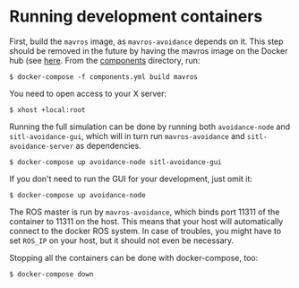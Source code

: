# Running development containers

First, build the `mavros` image, as `mavros-avoidance` depends on it. This step should be removed in the future by having the mavros image on the Docker hub (see [here](https://github.com/PX4/containers/issues/75). From the [components](../../components) directory, run:

    $ docker-compose -f components.yml build mavros

You need to open access to your X server:

    $ xhost +local:root

Running the full simulation can be done by running both `avoidance-node` and `sitl-avoidance-gui`, which will in turn run `mavros-avoidance` and `sitl-avoidance-server` as dependencies.

    $ docker-compose up avoidance-node sitl-avoidance-gui

If you don't need to run the GUI for your development, just omit it:

    $ docker-compose up avoidance-node

The ROS master is run by `mavros-avoidance`, which binds port 11311 of the container to 11311 on the host. This means that your host will automatically connect to the docker ROS system. In case of troubles, you might have to set `ROS_IP` on your host, but it should not even be necessary.

Stopping all the containers can be done with docker-compose, too:

    $ docker-compose down
